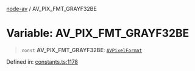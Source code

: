 [node-av](../globals.md) / AV\_PIX\_FMT\_GRAYF32BE

# Variable: AV\_PIX\_FMT\_GRAYF32BE

> `const` **AV\_PIX\_FMT\_GRAYF32BE**: [`AVPixelFormat`](../type-aliases/AVPixelFormat.md)

Defined in: [constants.ts:1178](https://github.com/seydx/av/blob/f8631fc881b394300b1479f511d55cf1c370a87f/src/constants/constants.ts#L1178)
